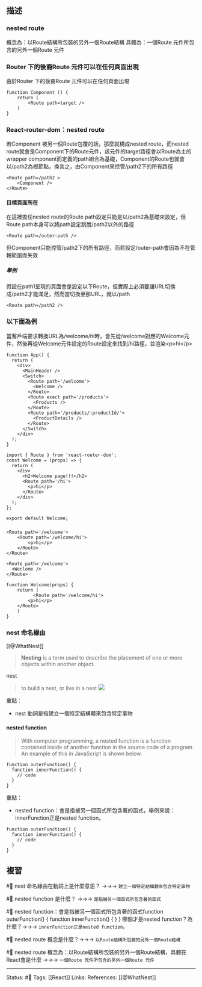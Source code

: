 ## 描述


### nested route 
概念為：以Route結構所包裝的另外一個Route結構
具體為：一個Route 元件所包含的另外一個Route 元件

### Router 下的後裔Route 元件可以在任何頁面出現

由於Router 下的後裔Route 元件可以在任何頁面出現

```
function Component () {
	return (
		<Route path=target />
	)
}
```

### React-router-dom：nested route

若Component 被另一個Route包覆的話，那麼就構成nested route，而nested route就會是Component下的Route元件，該元件的target路徑會以Route為主的wrapper component而定義的path組合為基礎，Component的Route也就會以\/path2為根節點，換言之，由Component來控管\/path2下的所有路徑

```
<Route path=/path2 >
	<Component />
</Route>
```

#### 目標頁面所在

在這裡擔任nested route的Route path設定只能是以\/path2為基礎來設定，但Route path本身可以將path設定跳脫\/path2以外的路徑
```
<Route path=/outer-path />
```

但Component只能控管\/path2下的所有路徑，而若設定\/outer\-path會因為不在管轄範圍而失效


##### 舉例

假設在path1呈現的頁面會是設定以下Route，但實際上必須要讓URL切換成/path2才能滿足，然而當切換至那URL，就以/path
```
<Route path=/path2 />
```

### 以下面為例

當客戶端要求轉換URL為/welcome/hi時，會先從\/welcome對應的Welcome元件，然後再從Welcome元件設定的Route設定來找到\/hi路徑，並渲染\<p\>hi\<\/p\>

```
function App() {
  return (
    <div>
      <MainHeader />
      <Switch>
        <Route path='/welcome'>
          <Welcome />
        </Route>
        <Route exact path='/products'>
          <Products />
        </Route>
        <Route path='/products/:productId/'>
          <ProductDetails />
        </Route>
      </Switch>
    </div>
  );
}
```


```
import { Route } from 'react-router-dom';
const Welcome = (props) => {
  return (
    <div>
      <h2>Welcome page!!!</h2>
      <Route path='/hi'>
        <p>hi</p>
      </Route>
    </div>
  );
};

export default Welcome;
```

### 

```
<Route path='/welcome'>
    <Route path='/welcome/hi'>
        <p>hi</p>
    </Route>
</Route>
```


```
<Route path='/welcome'>
  <Weclome />
</Route>
```

```
function Welcome(props) {
	return (
		  <Route path='/welcome/hi'>
        <p>hi</p>
    </Route>
	)
}
```

### nest 命名緣由

[[@WhatNest]]
> **Nesting** is a term used to describe the placement of one or more objects within another object.

nest
> to build a nest, or live in a nest
![](https://www.computerhope.com/jargon/n/nest.jpg)

重點：
- nest 動詞是指建立一個特定結構體來包含特定事物

#### nested function

> With computer programming, a nested function is a function contained inside of another function in the source code of a program. An example of this in JavaScript is shown below.


```
function outerFunction() {  
  function innerFunction() {  
    // code  
  }  
}
```

重點：
- nested function：會是指被另一個函式所包含著的函式，舉例來說：innerFunction正是nested function。
```
function outerFunction() {  
  function innerFunction() {  
    // code  
  }  
}
```

## 複習


#🧠 nest 命名緣由在動詞上是什麼意思？ ->->-> `建立一個特定結構體來包含特定事物`

#🧠 nested function 是什麼？ ->->-> `是指被另一個函式所包含著的函式`

#🧠  nested function：會是指被另一個函式所包含著的函式function outerFunction() \{  function innerFunction() \{  \} } 哪個才是nested function？為什麼？->->-> `innerFunction正是nested function。`

#🧠 nested route 概念是什麼？->->-> `以Route結構所包裝的另外一個Route結構`

#🧠 nested route 概念為：以Route結構所包裝的另外一個Route結構，具體在React會是什麼 ->->-> `一個Route 元件所包含的另外一個Route 元件`

---
Status: #🌱 
Tags:
[[React]]
Links:
References:
[[@WhatNest]]